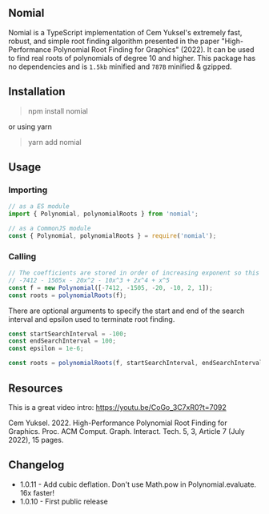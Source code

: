 ## Nomial

Nomial is a TypeScript implementation of Cem Yuksel's extremely fast, robust, and simple root finding algorithm presented in the paper "High-Performance Polynomial Root Finding for Graphics" (2022). It can be used to find real roots of polynomials of degree 10 and higher.  This package has no dependencies and is `1.5kb` minified and `787B` minified & gzipped.

## Installation

> npm install nomial

or using yarn

> yarn add nomial

## Usage

### Importing

```typescript
// as a ES module
import { Polynomial, polynomialRoots } from 'nomial';

// as a CommonJS module
const { Polynomial, polynomialRoots } = require('nomial');
```

### Calling

```typescript
// The coefficients are stored in order of increasing exponent so this polynomial corresponds to
// -7412 - 1505x - 20x^2 - 10x^3 + 2x^4 + x^5
const f = new Polynomial([-7412, -1505, -20, -10, 2, 1]);
const roots = polynomialRoots(f);
```

There are optional arguments to specify the start and end of the search interval and epsilon used to terminate root finding.

```typescript
const startSearchInterval = -100;
const endSearchInterval = 100;
const epsilon = 1e-6;

const roots = polynomialRoots(f, startSearchInterval, endSearchInterval, epsilon);
```

## Resources

This is a great video intro: https://youtu.be/CoGo_3C7xR0?t=7092

Cem Yuksel. 2022. High-Performance Polynomial Root Finding for Graphics. Proc. ACM Comput. Graph. Interact. Tech. 5, 3, Article 7 (July 2022), 15 pages.

## Changelog

- 1.0.11 - Add cubic deflation. Don't use Math.pow in Polynomial.evaluate. 16x faster!
- 1.0.10 - First public release 